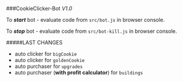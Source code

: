 ###CookieClicker-Bot   _V1.0_

To _**start**_ bot - evaluate code from `src/bot.js` in browser console.

To _**stop**_ bot - evaluate code from `src/bot-kill.js` in browser console.


#####LAST CHANGES
- auto clicker for `bigCookie` 
- auto clicker for `goldenCookie` 
- auto purchaser for `upgrades`
- auto purchaser (**with profit calculator**) for `buildings`
